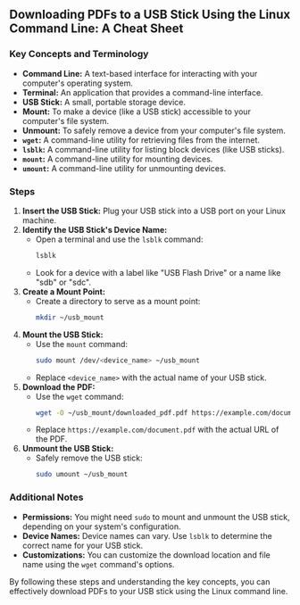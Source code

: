 ## Downloading PDFs to a USB Stick Using the Linux Command Line: A Cheat Sheet

### Key Concepts and Terminology

* **Command Line:** A text-based interface for interacting with your computer's operating system.
* **Terminal:** An application that provides a command-line interface.
* **USB Stick:** A small, portable storage device.
* **Mount:** To make a device (like a USB stick) accessible to your computer's file system.
* **Unmount:** To safely remove a device from your computer's file system.
* **`wget`:** A command-line utility for retrieving files from the internet.
* **`lsblk`:** A command-line utility for listing block devices (like USB sticks).
* **`mount`:** A command-line utility for mounting devices.
* **`umount`:** A command-line utility for unmounting devices.

### Steps

1. **Insert the USB Stick:** Plug your USB stick into a USB port on your Linux machine.
2. **Identify the USB Stick's Device Name:**
   - Open a terminal and use the `lsblk` command:
     ```bash
     lsblk
     ```
   - Look for a device with a label like "USB Flash Drive" or a name like "sdb" or "sdc".
3. **Create a Mount Point:**
   - Create a directory to serve as a mount point:
     ```bash
     mkdir ~/usb_mount
     ```
4. **Mount the USB Stick:**
   - Use the `mount` command:
     ```bash
     sudo mount /dev/<device_name> ~/usb_mount
     ```
   - Replace `<device_name>` with the actual name of your USB stick.
5. **Download the PDF:**
   - Use the `wget` command:
     ```bash
     wget -O ~/usb_mount/downloaded_pdf.pdf https://example.com/document.pdf
     ```
   - Replace `https://example.com/document.pdf` with the actual URL of the PDF.
6. **Unmount the USB Stick:**
   - Safely remove the USB stick:
     ```bash
     sudo umount ~/usb_mount
     ```

### Additional Notes

* **Permissions:** You might need `sudo` to mount and unmount the USB stick, depending on your system's configuration.
* **Device Names:** Device names can vary. Use `lsblk` to determine the correct name for your USB stick.
* **Customizations:** You can customize the download location and file name using the `wget` command's options.

By following these steps and understanding the key concepts, you can effectively download PDFs to your USB stick using the Linux command line.
